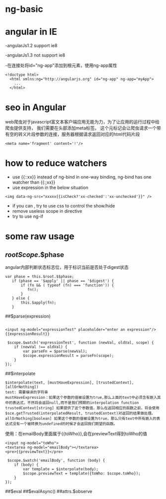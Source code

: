 # ng-basic

# angular in IE

-angularJs1.2 support ie8

-angularJs1.3 not support ie8

-在连接处将id="ng-app"添加到根元素，使用ng-app属性
```
<!doctype html>
  <html xmlns:ng="http://angularjs.org" id="ng-app" ng-app="myApp">
    ...
  </html>

```

# seo in Angular
web爬虫对于javascript富文本客户端应用无能为力，为了让应用的运行过程中给爬虫提供支持，
我们需要在头部添加meta标签。
这个元标记会让爬虫请求一个带有空的转义片段参数的连接，服务器根据请求返回对应的html代码片段
```
<meta name='fragment' content='!'/>
```

# how to reduce watchers
- use {{::xx}} instead of ng-bind in one-way binding, ng-bind has one watcher than {{:;xx}}
- use expression in the below situation
```
<img data-ng-src="xxxxx{{isCheck?'xx-checked':'xx-unchecked'}}" />
```
- if you can , try to use css to control the show/hide
- remove useless scope in directive
- try to use ng-if

# some raw usage

## $rootScope.$$phase

angular内部判断状态标志位，用于标识当前是否处于digest状态

```
var phase = this.$root.$$phase;
   if (phase == '$apply' || phase == '$digest') {
       if (fn && ( typeof (fn) === 'function')) {
          fn();
       }
   } else {
       this.$apply(fn);
   }

```

##$parse(expression)

```

<input ng-model="expressionTest" placeholder="enter an expression"/>
{{expressionResult}}

```


```
 $scope.$watch('expressionTest', function (newVal, oldVal, scope) {
    if (newVal !== oldVal) {
        var parseFn = $parse(newVal);
        $scope.expressionResult = parseFn(scope);
    }
});

```

##$interpolate

```
$interpolate(text, [mustHaveExpression], [trustedContext], [allOrNothing])
test: 需要编译的字符串
mustHaveExpression：如果这个参数的值被设置为true,那么上面的text中必须含有嵌入其中的表达式，不然将会返回null,而不是我们预期的interpolation function
trustedContext[string] 如果提供了这个参数值，那么在返回相应的函数之前，将会使用$sce.getTrusted(interpolatedResult, trustedContext)对返回的结果做处理。
allOrNothing[boolean] 如果这个参数的值被设置为true，那么只有text中所有嵌入的表达式没有一个被转换为undefined的时候才会返回我们期望的函数。

```

使用：在emailBody里面属于{{toWho}},会在previewText得到toWho的值

```
<input ng-model="toWho">
<textarea ng-model="emailBody"></textarea>
<pre>{{previewText}}</pre>

```

```
 $scope.$watch('emailBody', function (body) {
    if (body) {
        var template = $interpolate(body);
        $scope.previewText = template({toWho: $scope.toWho});
    }
});

```


##$eval
##$evalAsync()
##attrs.$observe
